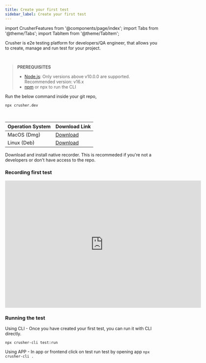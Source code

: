 ```yaml
---
title: Create your first test
sidebar_label: Create your first test
---
```


import CrusherFeatures from '@components/page/index';
import Tabs from '@theme/Tabs';
import TabItem from '@theme/TabItem';

<head>
  <title>Create a test - Crusher docs</title>
  <meta name="description" />
</head>

Crusher is e2e testing platform for developers/QA engineer, that allows you to create, manage and run test for your project.

<br/>
<Tabs>
  <TabItem value="developers" label="Developers" attributes={{className: "tab-item"}} default>
  <blockquote style={{background: "rgba(0, 0, 0, .15)", padding: "12px  16px", borderRadius: 2}}>
    <div><b>PREREQUISITES</b></div>
    <ul style={{ paddingLeft: 16 }}>
      <li>
        <a href="https://nodejs.org/en/download/">Node.js</a>: Only versions above v10.0.0 are supported. Recommended version: v16.x
      </li>
      <li><a href="https://docs.npmjs.com/cli/v6/commands/npm-install">npm</a> or npx to run the CLI</li>
    </ul>
  </blockquote>
Run the below command inside your git repo,

```shell
npx crusher.dev
```
  </TabItem>
  <TabItem value="starters" label="Others" attributes={{className: "tab-item"}}>

 <br/> 

| Operation System | Download Link                                                                    |
| ---------------- | -------------------------------------------------------------------------------- |
| MacOS (Dmg)      | [Download](https://github.com/crusherdev/crusher-downloads/releases/tag/v1.0.32) |
| Linux (Deb)      | [Download](https://github.com/crusherdev/crusher-downloads/releases/tag/v1.0.32) |

Download and install native recorder. This is recommeded if you're not a developers or don't have access to the repo.
  </TabItem>
</Tabs>

###  Recording first test
<iframe style={{borderRadius: 10, border: '1px solid #1d1d1d'}} width="640" height="416" src="https://www.loom.com/embed/4d7671daaea5401c89731d2f7c333388?" frameborder="0" webkitallowfullscreen mozallowfullscreen allowfullscreen></iframe>


### Running the test

Using CLI - Once you have created your first test, you can run it with CLI directly.

```shell
npx crusher-cli test:run
```

 Using APP - In app or frontend click on test run test by opening app `npx crusher-cli .`
